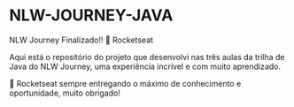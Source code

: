 # NLW-JOURNEY-JAVA
NLW Journey Finalizado!! 🚀 Rocketseat

Aqui está o repositório do projeto que desenvolvi nas três aulas da trilha de Java do NLW Journey, uma experiência incrível e com muito aprendizado.

🚀 Rocketseat sempre entregando o máximo de conhecimento e oportunidade, muito obrigado!
